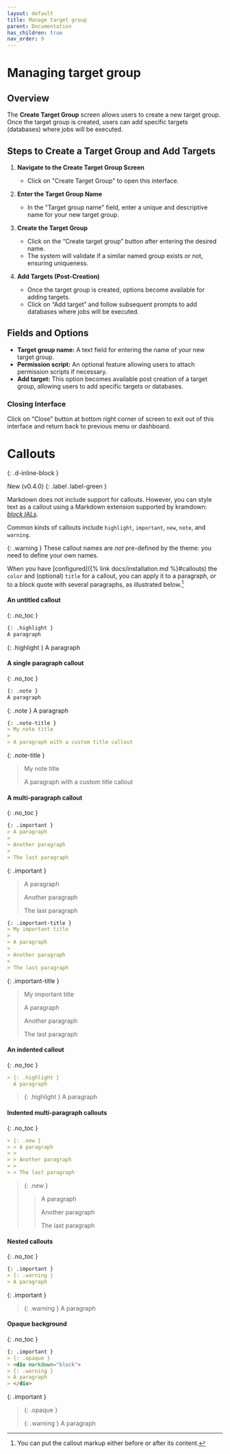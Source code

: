 ```yaml
---
layout: default
title: Manage target group
parent: Documentation
has_children: true
nav_order: 9
---
```

# Managing target group

## Overview
The **Create Target Group** screen allows users to create a new target group. Once the target group is created, users can add specific targets (databases) where jobs will be executed.

## Steps to Create a Target Group and Add Targets

1. **Navigate to the Create Target Group Screen**
   - Click on "Create Target Group" to open this interface.

2. **Enter the Target Group Name**
   - In the "Target group name" field, enter a unique and descriptive name for your new target group.

3. **Create the Target Group**
   - Click on the “Create target group” button after entering the desired name.
   - The system will validate if a similar named group exists or not, ensuring uniqueness.

4. **Add Targets (Post-Creation)**
    - Once the target group is created, options become available for adding targets.
    - Click on “Add target” and follow subsequent prompts to add databases where jobs will be executed.

## Fields and Options

- **Target group name:** A text field for entering the name of your new target group.
- **Permission script:** An optional feature allowing users to attach permission scripts if necessary.
- **Add target:** This option becomes available post creation of a target group, allowing users to add specific targets or databases.

### Closing Interface
Click on “Close” button at bottom right corner of screen to exit out of this interface and return back to previous menu or dashboard.


# Callouts
{: .d-inline-block }

New (v0.4.0)
{: .label .label-green }

Markdown does not include support for callouts. However, you can style text as a callout using a Markdown extension supported by kramdown: [*block IALs*](https://kramdown.gettalong.org/quickref.html#block-attributes).

Common kinds of callouts include `highlight`, `important`, `new`, `note`, and `warning`.

{: .warning }
These callout names are *not* pre-defined by the theme: you need to define your own names.

When you have [configured]({% link docs/installation.md %}#callouts) the  `color` and (optional) `title` for a callout, you can apply it to a paragraph, or to a block quote with several paragraphs, as illustrated below.[^postfix]

[^postfix]:
    You can put the callout markup either before or after its content.

#### An untitled callout
{: .no_toc }

```markdown
{: .highlight }
A paragraph
```

{: .highlight }
A paragraph


#### A single paragraph callout
{: .no_toc }

```markdown
{: .note }
A paragraph
```

{: .note }
A paragraph

```markdown
{: .note-title }
> My note title
>
> A paragraph with a custom title callout
```

{: .note-title }
> My note title
>
> A paragraph with a custom title callout

#### A multi-paragraph callout
{: .no_toc }

```markdown
{: .important }
> A paragraph
>
> Another paragraph
>
> The last paragraph
```

{: .important }
> A paragraph
>
> Another paragraph
>
> The last paragraph

```markdown
{: .important-title }
> My important title
>
> A paragraph
>
> Another paragraph
>
> The last paragraph
```

{: .important-title }
> My important title
>
> A paragraph
>
> Another paragraph
>
> The last paragraph

#### An indented callout
{: .no_toc }

```markdown
> {: .highlight }
  A paragraph
```

> {: .highlight }
  A paragraph

#### Indented multi-paragraph callouts
{: .no_toc }

```markdown
> {: .new }
> > A paragraph
> >
> > Another paragraph
> >
> > The last paragraph
```

> {: .new }
> > A paragraph
> >
> > Another paragraph
> >
> > The last paragraph


#### Nested callouts
{: .no_toc }

```markdown
{: .important }
> {: .warning }
> A paragraph
```

{: .important }
> {: .warning }
> A paragraph

#### Opaque background
{: .no_toc }

```markdown
{: .important }
> {: .opaque }
> <div markdown="block">
> {: .warning }
> A paragraph
> </div>
```

{: .important }
> {: .opaque }
> <div markdown="block">
> {: .warning }
> A paragraph
> </div>
